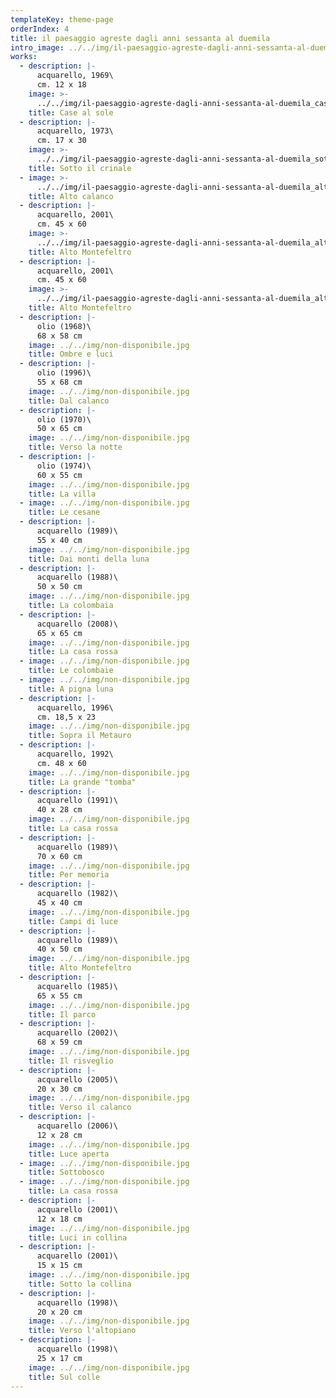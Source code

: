 ```yaml
---
templateKey: theme-page
orderIndex: 4
title: il paesaggio agreste dagli anni sessanta al duemila
intro_image: ../../img/il-paesaggio-agreste-dagli-anni-sessanta-al-duemila.jpg
works:
  - description: |-
      acquarello, 1969\
      cm. 12 x 18
    image: >-
      ../../img/il-paesaggio-agreste-dagli-anni-sessanta-al-duemila_case-al-sole.jpg
    title: Case al sole
  - description: |-
      acquarello, 1973\
      cm. 17 x 30
    image: >-
      ../../img/il-paesaggio-agreste-dagli-anni-sessanta-al-duemila_sotto-il-crinale.jpg
    title: Sotto il crinale
  - image: >-
      ../../img/il-paesaggio-agreste-dagli-anni-sessanta-al-duemila_alto-calanco.jpg
    title: Alto calanco
  - description: |-
      acquarello, 2001\
      cm. 45 x 60
    image: >-
      ../../img/il-paesaggio-agreste-dagli-anni-sessanta-al-duemila_alto-montefeltro.jpg
    title: Alto Montefeltro
  - description: |-
      acquarello, 2001\
      cm. 45 x 60
    image: >-
      ../../img/il-paesaggio-agreste-dagli-anni-sessanta-al-duemila_alto-montefeltro-2.jpg
    title: Alto Montefeltro
  - description: |-
      olio (1968)\
      68 x 58 cm
    image: ../../img/non-disponibile.jpg
    title: Ombre e luci
  - description: |-
      olio (1996)\
      55 x 68 cm
    image: ../../img/non-disponibile.jpg
    title: Dal calanco
  - description: |-
      olio (1970)\
      50 x 65 cm
    image: ../../img/non-disponibile.jpg
    title: Verso la notte
  - description: |-
      olio (1974)\
      60 x 55 cm
    image: ../../img/non-disponibile.jpg
    title: La villa
  - image: ../../img/non-disponibile.jpg
    title: Le cesane
  - description: |-
      acquarello (1989)\
      55 x 40 cm
    image: ../../img/non-disponibile.jpg
    title: Dai monti della luna
  - description: |-
      acquarello (1988)\
      50 x 50 cm
    image: ../../img/non-disponibile.jpg
    title: La colombaia
  - description: |-
      acquarello (2008)\
      65 x 65 cm
    image: ../../img/non-disponibile.jpg
    title: La casa rossa
  - image: ../../img/non-disponibile.jpg
    title: Le colombaie
  - image: ../../img/non-disponibile.jpg
    title: A pigna luna
  - description: |-
      acquarello, 1996\
      cm. 18,5 x 23
    image: ../../img/non-disponibile.jpg
    title: Sopra il Metauro
  - description: |-
      acquarello, 1992\
      cm. 48 x 60
    image: ../../img/non-disponibile.jpg
    title: La grande "tomba"
  - description: |-
      acquarello (1991)\
      40 x 28 cm
    image: ../../img/non-disponibile.jpg
    title: La casa rossa
  - description: |-
      acquarello (1989)\
      70 x 60 cm
    image: ../../img/non-disponibile.jpg
    title: Per memoria
  - description: |-
      acquarello (1982)\
      45 x 40 cm
    image: ../../img/non-disponibile.jpg
    title: Campi di luce
  - description: |-
      acquarello (1989)\
      40 x 50 cm
    image: ../../img/non-disponibile.jpg
    title: Alto Montefeltro
  - description: |-
      acquarello (1985)\
      65 x 55 cm
    image: ../../img/non-disponibile.jpg
    title: Il parco
  - description: |-
      acquarello (2002)\
      68 x 59 cm
    image: ../../img/non-disponibile.jpg
    title: Il risveglio
  - description: |-
      acquarello (2005)\
      20 x 30 cm
    image: ../../img/non-disponibile.jpg
    title: Verso il calanco
  - description: |-
      acquarello (2006)\
      12 x 28 cm
    image: ../../img/non-disponibile.jpg
    title: Luce aperta
  - image: ../../img/non-disponibile.jpg
    title: Sottobosco
  - image: ../../img/non-disponibile.jpg
    title: La casa rossa
  - description: |-
      acquarello (2001)\
      12 x 18 cm
    image: ../../img/non-disponibile.jpg
    title: Luci in collina
  - description: |-
      acquarello (2001)\
      15 x 15 cm
    image: ../../img/non-disponibile.jpg
    title: Sotto la collina
  - description: |-
      acquarello (1998)\
      20 x 20 cm
    image: ../../img/non-disponibile.jpg
    title: Verso l'altopiano
  - description: |-
      acquarello (1998)\
      25 x 17 cm
    image: ../../img/non-disponibile.jpg
    title: Sul colle
---
```


